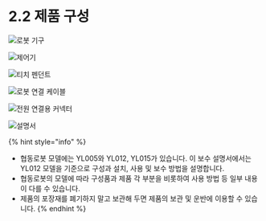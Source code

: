# 2.2 제품 구성

![로봇 기구](../_assets/cobot.png)

![제어기](../_assets/controller.png)

![티치 펜던트](../_assets/tp.png)

![로봇 연결 케이블](../_assets/cable.png)

![전원 연결용 커넥터](../_assets/connector.png)

![설명서](../_assets/maunal.png)

{% hint style="info" %}
* 협동로봇 모델에는 YL005와 YL012, YL015가 있습니다. 이 보수 설명서에서는 YL012 모델을 기준으로 구성과 설치, 사용 및 보수 방법을 설명합니다.
* 협동로봇의 모델에 따라 구성품과 제품 각 부분을 비롯하여 사용 방법 등 일부 내용이 다를 수 있습니다.
* 제품의 포장재를 폐기하지 말고 보관해 두면 제품의 보관 및 운반에 이용할 수 있습니다.
{% endhint %}

